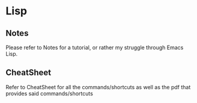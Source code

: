 # Lisp

## Notes 
Please refer to Notes for a tutorial, or rather my struggle through Emacs Lisp.

## CheatSheet
Refer to CheatSheet for all the commands/shortcuts as well as the pdf that provides said commands/shortcuts
